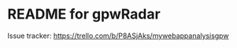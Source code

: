 README for gpwRadar
==========================
Issue tracker: https://trello.com/b/P8ASjAks/mywebappanalysisgpw
